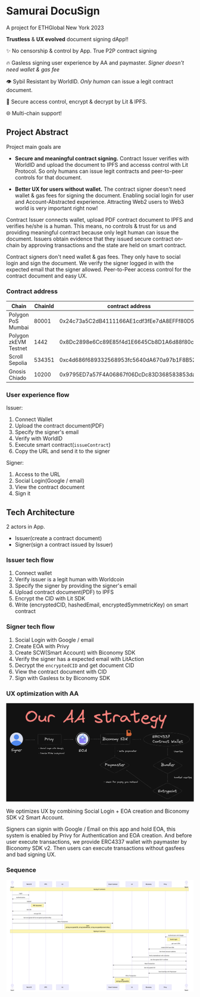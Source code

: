 # Samurai DocuSign

A project for ETHGlobal New York 2023

**Trustless** & **UX evolved** document signing dApp!!

✨ No censorship & control by App. True P2P contract signing

🔥 Gasless signing user experience by AA and paymaster. _Signer doesn't need wallet & gas fee_

👁 Sybil Resistant by WorldID. _Only human_ can issue a legit contract document.

💎 Secure access control, encrypt & decrypt by Lit & IPFS.

🌐 Multi-chain support!

## Project Abstract

Project main goals are

- **Secure and meaningful contract signing.** Contract Issuer verifies with WorldID and upload the document to IPFS and accesss control with Lit Protocol. So only humans can issue legit contracts and peer-to-peer controls for that document.

- **Better UX for users without wallet.** The contract signer doesn't need wallet & gas fees for signing the document. Enabling social login for user and Account-Abstracted experience. Attracting Web2 users to Web3 world is very important right now!

Contract Issuer connects wallet, upload PDF contract document to IPFS and verifies he/she is a human. This means, no controls & trust for us and providing meaningful contract because only legit human can issue the document. Issuers obtain evidence that they issued secure contract on-chain by approving transactions and the state are held on smart contract.

Contract signers don't need wallet & gas fees. They only have to social login and sign the document. We verify the signer logged in with the expected email that the signer allowed. Peer-to-Peer access control for the contract document and easy UX.

### Contract address

| Chain                 | ChainId | contract address                           |
| --------------------- | ------- | ------------------------------------------ |
| Polygon PoS Mumbai    | 80001   | 0x24c73a5C2dB4111166AE1cdf3fEe7dA8EFFf80D5 |
| Polygon zkEVM Testnet | 1442    | 0x8Dc2898e6Cc89E85f4d1E6645Cb8D1A6d88f80c7 |
| Scroll Sepolia        | 534351  | 0xc4d686f689332568953fc5640dA670a97b1F8B52 |
| Gnosis Chiado         | 10200   | 0x9795ED7a57F4A06867f06DcDc83D368583853da2 |

### User experience flow

Issuer:

1. Connect Wallet
2. Upload the contract document(PDF)
3. Specify the signer's email
4. Verify with WorldID
5. Execute smart contract(`issueContract`)
6. Copy the URL and send it to the signer

Signer:

1. Access to the URL
2. Social Login(Google / email)
3. View the contract document
4. Sign it

## Tech Architecture

2 actors in App.

- Issuer(create a contract document)
- Signer(sign a contract issued by Issuer)

### Issuer tech flow

1. Connect wallet
2. Verify issuer is a legit human with Worldcoin
3. Specify the signer by providing the signer's email
4. Upload contract document(PDF) to IPFS
5. Encrypt the CID with Lit SDK
6. Write (encryptedCID, hashedEmail, encryptedSymmetricKey) on smart contract

### Signer tech flow

1. Social Login with Google / email
2. Create EOA with Privy
3. Create SCW(Smart Account) with Biconomy SDK
4. Verify the signer has a expected email with LitAction
5. Decrypt the `encryptedCID` and get document CID
6. View the contract document with CID
7. Sign with Gasless tx by Biconomy SDK

### UX optimization with AA

![AA strategy](./public/AAstrategy.png)

We optimizes UX by combining Social Login + EOA creation and Biconomy SDK v2 Smart Account.

Signers can signin with Google / Email on this app and hold EOA, this system is enabled by Privy for Authentication and EOA creation. And before user execute transactions, we provide ERC4337 wallet with paymaster by Biconomy SDK v2. Then users can execute transactions without gasfees and bad signing UX.

### Sequence

![technical architecture](./public//architecture.png)
